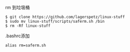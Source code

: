 rm 到垃圾桶
```
$ git clone https://github.com/lagerspetz/linux-stuff
$ sudo mv linux-stuff/scripts/saferm.sh /bin
$ rm -Rf linux-stuff
```

.bashrc添加
```
alias rm=saferm.sh
```
